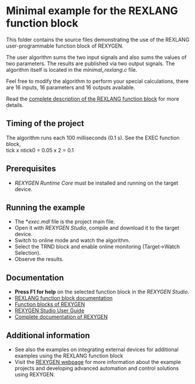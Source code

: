 Minimal example for the REXLANG function block 
==============================================

This folder contains the source files demonstrating the use of the REXLANG 
user-programmable function block of REXYGEN.

The user algorithm sums the two input signals and also sums the values of two 
parameters. The results are published via two output signals. The algorithm 
itself is located in the *minimal_rexlang.c* file.

Feel free to modify the algorithm to perform your special calculations, there
are 16 inputs, 16 parameters and 16 outputs available. 

Read the
[complete description of the REXLANG function block](https://www.rexygen.com/doc/ENGLISH/MANUALS/BRef/REXLANG.html)
for more details. 

## Timing of the project ##

The algorithm runs each 100 milliseconds (0.1 s). See the EXEC function block,  
tick x ntick0 = 0.05 x 2 = 0.1 

## Prerequisites ##
- *REXYGEN Runtime Core* must be installed and running on the target device.

## Running the example ##
- The **exec.mdl* file is the project main file.
- Open it with *REXYGEN Studio*, compile and download it to the target device.
- Switch to online mode and watch the algorithm.
- Select the TRND block and enable online monitoring (Target->Watch Selection).
- Observe the results.

## Documentation ##

- **Press F1 for help** on the selected function block in the *REXYGEN Studio*.
- [REXLANG function block documentation](https://www.rexygen.com/doc/ENGLISH/MANUALS/BRef/REXLANG.html)
- [Function blocks of REXYGEN](https://www.rexygen.com/doc/PDF/ENGLISH/BRef_ENG.pdf)
- [REXYGEN Studio User Guide](https://www.rexygen.com/doc/PDF/ENGLISH/RexygenStudio_ENG.pdf)
- [Complete documentation of REXYGEN](http://www.rexygen.com/documentation-and-support)

## Additional information ##

- See also the examples on integrating external devices for additional examples
using the REXLANG function block
- Visit the [REXYGEN webpage](http://www.rexygen.com) 
for more information about the example projects and developing advanced 
automation and control solutions using REXYGEN.

